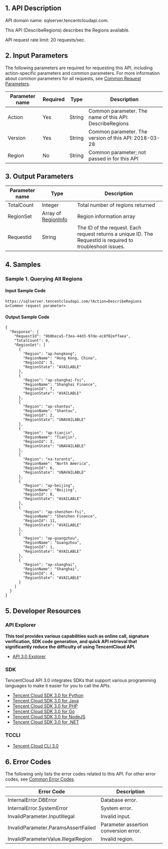 ## 1. API Description

API domain name: sqlserver.tencentcloudapi.com.

This API (DescribeRegions) describes the Regions available.

API request rate limit: 20 requests/sec.

## 2. Input Parameters

The following parameters are required for requesting this API, including action-specific parameters and common parameters. For more information about common parameters for all requests, see [Common Request Parameters](/document/api/238/19930).

| Parameter name | Required | Type | Description |
|---------|---------|---------|---------|
| Action | Yes | String | Common parameter. The name of this API: DescribeRegions |
| Version | Yes | String | Common parameter. The version of this API: 2018-03-28 |
| Region | No | String | Common parameter; not passed in for this API |

## 3. Output Parameters

| Parameter name | Type | Description |
|---------|---------|---------|
| TotalCount | Integer | Total number of regions returned |
| RegionSet | Array of [RegionInfo](/document/api/238/19976#RegionInfo) | Region information array |
| RequestId | String | The ID of the request. Each request returns a unique ID. The RequestId is required to troubleshoot issues. |

## 4. Samples

### Sample 1. Querying All Regions

#### Input Sample Code

```
https://sqlserver.tencentcloudapi.com/?Action=DescribeRegions
&<Common request parameter>
```

#### Output Sample Code

```
{
  "Response": {
    "RequestId": "9b0beca5-f3ea-44d3-97de-ec8f02effaea",
    "TotalCount": 9,
    "RegionSet": [
      {
        "Region": "ap-hongkong",
        "RegionName": "Hong Kong, China",
        "RegionId": 5,
        "RegionState": "AVAILABLE"
      },
      {
        "Region": "ap-shanghai-fsi",
        "RegionName": "Shanghai Finance",
        "RegionId": 7,
        "RegionState": "AVAILABLE"
      },
      {
        "Region": "ap-shantou",
        "RegionName": "Shantou",
        "RegionId": 2,
        "RegionState": "UNAVAILABLE"
      },
      {
        "Region": "ap-tianjin",
        "RegionName": "Tianjin",
        "RegionId": 3,
        "RegionState": "UNAVAILABLE"
      },
      {
        "Region": "na-toronto",
        "RegionName": "North America",
        "RegionId": 6,
        "RegionState": "UNAVAILABLE"
      },
      {
        "Region": "ap-beijing",
        "RegionName": "Beijing",
        "RegionId": 8,
        "RegionState": "AVAILABLE"
      },
      {
        "Region": "ap-shenzhen-fsi",
        "RegionName": "Shenzhen Finance",
        "RegionId": 11,
        "RegionState": "AVAILABLE"
      },
      {
        "Region": "ap-guangzhou",
        "RegionName": "Guangzhou",
        "RegionId": 1,
        "RegionState": "AVAILABLE"
      },
      {
        "Region": "ap-shanghai",
        "RegionName": "Shanghai",
        "RegionId": 4,
        "RegionState": "AVAILABLE"
      }
    ]
  }
}
```


## 5. Developer Resources

### API Explorer

**This tool provides various capabilities such as online call, signature verification, SDK code generation, and quick API retrieval that significantly reduce the difficulty of using TencentCloud API.**

* [API 3.0 Explorer](https://console.cloud.tencent.com/api/explorer?Product=sqlserver&Version=2018-03-28&Action=DescribeRegions)

### SDK

TencentCloud API 3.0 integrates SDKs that support various programming languages to make it easier for you to call the APIs.

* [Tencent Cloud SDK 3.0 for Python](https://github.com/TencentCloud/tencentcloud-sdk-python)
* [Tencent Cloud SDK 3.0 for Java](https://github.com/TencentCloud/tencentcloud-sdk-java)
* [Tencent Cloud SDK 3.0 for PHP](https://github.com/TencentCloud/tencentcloud-sdk-php)
* [Tencent Cloud SDK 3.0 for Go](https://github.com/TencentCloud/tencentcloud-sdk-go)
* [Tencent Cloud SDK 3.0 for NodeJS](https://github.com/TencentCloud/tencentcloud-sdk-nodejs)
* [Tencent Cloud SDK 3.0 for .NET](https://github.com/TencentCloud/tencentcloud-sdk-dotnet)

### TCCLI

* [Tencent Cloud CLI 3.0](https://cloud.tencent.com/document/product/440/6176)

## 6. Error Codes

The following only lists the error codes related to this API. For other error codes, see [Common Error Codes](/document/api/238/15694#.E5.85.AC.E5.85.B1.E9.94.99.E8.AF.AF.E7.A0.81).

| Error Code | Description |
|---------|---------|
| InternalError.DBError | Database error. |
| InternalError.SystemError | System error. |
| InvalidParameter.InputIllegal | Invalid input. |
| InvalidParameter.ParamsAssertFailed | Parameter assertion conversion error. |
| InvalidParameterValue.IllegalRegion | Invalid region. |
